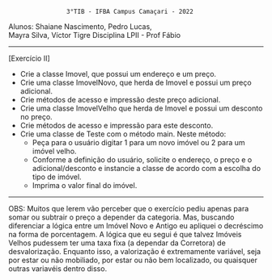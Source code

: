                     3°TIB - IFBA Campus Camaçari - 2022                    
Alunos:
    Shaiane Nascimento,
    Pedro Lucas,    
    Mayra Silva,
    Víctor Tigre
Disciplina LPII - Prof Fábio
______________________________________________________________________________________________________

[Exercício II]
- Crie a classe Imovel, que possui um endereço e um preço.
- Crie uma classe ImovelNovo, que herda de Imovel e possui um preço adicional.
- Crie métodos de acesso e impressão deste preço adicional.
- Crie uma classe ImovelVelho que herda de Imovel e possui um desconto no preço.
- Crie métodos de acesso e impressão para este desconto.
- Crie uma classe de Teste com o método main.
    Neste método:
    - Peça para o usuário digitar 1 para um novo imóvel ou 2 para um imóvel velho.
    - Conforme a definição do usuário, solicite o endereço, o preço e o adicional/desconto e instancie a classe de acordo com a escolha do tipo de imóvel.
    - Imprima o valor final do imóvel.

______________________________________________________________________________________________________
OBS:
Muitos que lerem vão perceber que o exercício pediu apenas para somar ou subtrair o preço a depender da categoria. Mas, buscando diferenciar a lógica entre um Imóvel Novo e Antigo eu apliquei o decréscimo na forma de porcentagem.
A lógica que eu segui é que talvez Imóveis Velhos pudessem ter uma taxa fixa (a dependar da Corretora) de desvalorização. Enquanto isso, a valorização é extremamente variável, seja por estar ou não mobiliado, por estar ou não bem localizado, ou quaisquer outras variavéis dentro disso.   